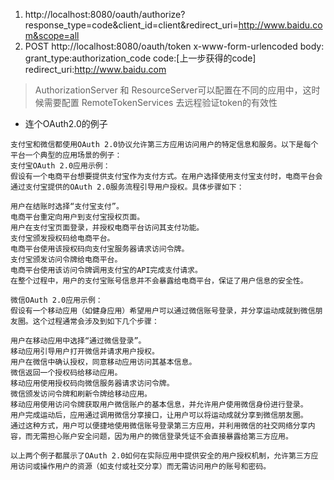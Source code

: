 1. http://localhost:8080/oauth/authorize?response_type=code&client_id=client&redirect_uri=http://www.baidu.com&scope=all
2. POST http://localhost:8080/oauth/token
   x-www-form-urlencoded
   body:
   grant_type:authorization_code
   code:[上一步获得的code]
   redirect_uri:http://www.baidu.com

> AuthorizationServer 和 ResourceServer可以配置在不同的应用中，这时候需要配置 RemoteTokenServices 去远程验证token的有效性

+ 连个OAuth2.0的例子
```
支付宝和微信都使用OAuth 2.0协议允许第三方应用访问用户的特定信息和服务。以下是每个平台一个典型的应用场景的例子：
支付宝OAuth 2.0应用示例：
假设有一个电商平台想要提供支付宝作为支付方式。在用户选择使用支付宝支付时，电商平台会通过支付宝提供的OAuth 2.0服务流程引导用户授权。具体步骤如下：

用户在结账时选择“支付宝支付”。
电商平台重定向用户到支付宝授权页面。
用户在支付宝页面登录，并授权电商平台访问其支付功能。
支付宝颁发授权码给电商平台。
电商平台使用该授权码向支付宝服务器请求访问令牌。
支付宝颁发访问令牌给电商平台。
电商平台使用该访问令牌调用支付宝的API完成支付请求。
在整个过程中，用户的支付宝账号信息并不会暴露给电商平台，保证了用户信息的安全性。

微信OAuth 2.0应用示例：
假设有一个移动应用（如健身应用）希望用户可以通过微信账号登录，并分享运动成就到微信朋友圈。这个过程通常会涉及到如下几个步骤：

用户在移动应用中选择“通过微信登录”。
移动应用引导用户打开微信并请求用户授权。
用户在微信中确认授权，同意移动应用访问其基本信息。
微信返回一个授权码给移动应用。
移动应用使用授权码向微信服务器请求访问令牌。
微信颁发访问令牌和刷新令牌给移动应用。
移动应用使用访问令牌获取用户微信账户的基本信息，并允许用户使用微信身份进行登录。
用户完成运动后，应用通过调用微信分享接口，让用户可以将运动成就分享到微信朋友圈。
通过这种方式，用户可以便捷地使用微信账号登录第三方应用，并利用微信的社交网络分享内容，而无需担心账户安全问题，因为用户的微信登录凭证不会直接暴露给第三方应用。

以上两个例子都展示了OAuth 2.0如何在实际应用中提供安全的用户授权机制，允许第三方应用访问或操作用户的资源（如支付或社交分享）而无需访问用户的账号和密码。
```